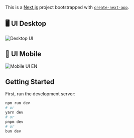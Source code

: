 This is a [Next.js](https://nextjs.org) project bootstrapped with [`create-next-app`](https://nextjs.org/docs/app/api-reference/cli/create-next-app).

## 🖥️ UI Desktop

![Desktop UI](./public/images/tema-desktop-en.png)

## 📱 UI Mobile

![Mobile UI EN](./public/images/tema-mobile-en.png)

## Getting Started

First, run the development server:

```bash
npm run dev
# or
yarn dev
# or
pnpm dev
# or
bun dev
```
